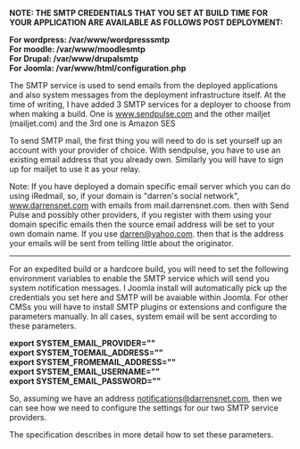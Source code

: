 **NOTE: THE SMTP CREDENTIALS THAT YOU SET AT BUILD TIME FOR YOUR APPLICATION ARE AVAILABLE AS FOLLOWS POST DEPLOYMENT:**  

**For wordpress: /var/www/wordpresssmtp**  
**For moodle: /var/www/moodlesmtp**  
**For Drupal: /var/www/drupalsmtp**  
**For Joomla: /var/www/html/configuration.php**  

The SMTP service is used to send emails from the deployed applications and also system messages from the deployment infrastructure itself. 
At the time of writing, I have added 3 SMTP services for a deployer to choose from when making a build. One is www.sendpulse.com and the other mailjet (mailjet.com) and the 3rd one is Amazon SES

To send SMTP mail, the first thing you will need to do is set yourself up an account with your provider of choice. With sendpulse, you have to use an existing email address that you already own. Similarly you will have to sign up for mailjet to use it as your relay. 

Note: If you have deployed a domain specific email server which you can do using iRedmail, so, if your domain is "darren's social network", www.darrensnet.com with emails from mail.darrensnet.com. then with Send Pulse and possibly other providers, if you register with them using your domain specific emails then the source email address will be set to your own domain name. If you use darren@yahoo.com. then that is the address your emails will be sent from telling little about the originator.

-------------------------
For an expedited build or a hardcore build, you will need to set the following environment variables to enable the SMTP service which will send you system notification messages. I Joomla install will automatically pick up the credentials you set here and SMTP will be avaiable within Joomla. For other CMSs you will have to install SMTP plugins or extensions and configure the parameters manually. In all cases, system email will be sent according to these parameters.  

**export SYSTEM_EMAIL_PROVIDER=""  
export SYSTEM_TOEMAIL_ADDRESS=""  
export SYSTEM_FROMEMAIL_ADDRESS=""  
export SYSTEM_EMAIL_USERNAME=""  
export SYSTEM_EMAIL_PASSWORD=""** 

So, assuming we have an address notifications@darrensnet.com, then we can see how we need to configure the settings for our two SMTP service providers.

The specification describes in more detail how to set these parameters. 
